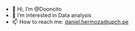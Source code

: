 - 👋 Hi, I’m @Dooncito
- 👀 I’m interested in Data analysis
- 📫 How to reach me: daniel.hermoza@upch.pe

<!---
Dooncito/Dooncito is a ✨ special ✨ repository because its `README.md` (this file) appears on your GitHub profile.
You can click the Preview link to take a look at your changes.
--->
